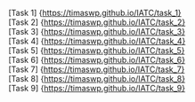 [Task 1] {https://timaswp.github.io/IATC/task_1} <br/>
[Task 2] {https://timaswp.github.io/IATC/task_2} <br/>
[Task 3] {https://timaswp.github.io/IATC/task_3} <br/>
[Task 4] {https://timaswp.github.io/IATC/task_4} <br/>
[Task 5] {https://timaswp.github.io/IATC/task_5} <br/>
[Task 6] {https://timaswp.github.io/IATC/task_6} <br/>
[Task 7] {https://timaswp.github.io/IATC/task_7} <br/>
[Task 8] {https://timaswp.github.io/IATC/task_8} <br/>
[Task 9] {https://timaswp.github.io/IATC/task_9} <br/>